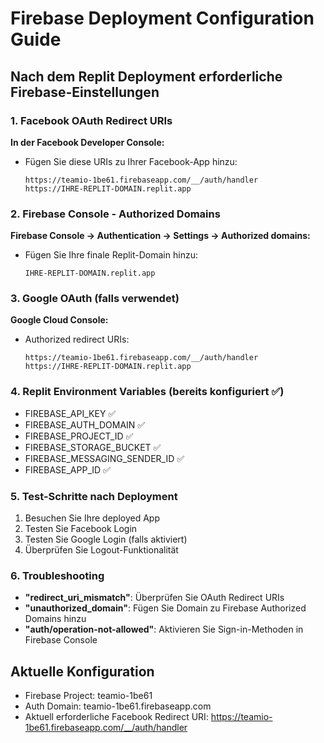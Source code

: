 # Firebase Deployment Configuration Guide

## Nach dem Replit Deployment erforderliche Firebase-Einstellungen

### 1. Facebook OAuth Redirect URIs
**In der Facebook Developer Console:**
- Fügen Sie diese URIs zu Ihrer Facebook-App hinzu:
  ```
  https://teamio-1be61.firebaseapp.com/__/auth/handler
  https://IHRE-REPLIT-DOMAIN.replit.app
  ```

### 2. Firebase Console - Authorized Domains
**Firebase Console → Authentication → Settings → Authorized domains:**
- Fügen Sie Ihre finale Replit-Domain hinzu:
  ```
  IHRE-REPLIT-DOMAIN.replit.app
  ```

### 3. Google OAuth (falls verwendet)
**Google Cloud Console:**
- Authorized redirect URIs:
  ```
  https://teamio-1be61.firebaseapp.com/__/auth/handler
  https://IHRE-REPLIT-DOMAIN.replit.app
  ```

### 4. Replit Environment Variables (bereits konfiguriert ✅)
- FIREBASE_API_KEY ✅
- FIREBASE_AUTH_DOMAIN ✅  
- FIREBASE_PROJECT_ID ✅
- FIREBASE_STORAGE_BUCKET ✅
- FIREBASE_MESSAGING_SENDER_ID ✅
- FIREBASE_APP_ID ✅

### 5. Test-Schritte nach Deployment
1. Besuchen Sie Ihre deployed App
2. Testen Sie Facebook Login
3. Testen Sie Google Login (falls aktiviert)
4. Überprüfen Sie Logout-Funktionalität

### 6. Troubleshooting
- **"redirect_uri_mismatch"**: Überprüfen Sie OAuth Redirect URIs
- **"unauthorized_domain"**: Fügen Sie Domain zu Firebase Authorized Domains hinzu
- **"auth/operation-not-allowed"**: Aktivieren Sie Sign-in-Methoden in Firebase Console

## Aktuelle Konfiguration
- Firebase Project: teamio-1be61
- Auth Domain: teamio-1be61.firebaseapp.com
- Aktuell erforderliche Facebook Redirect URI: https://teamio-1be61.firebaseapp.com/__/auth/handler